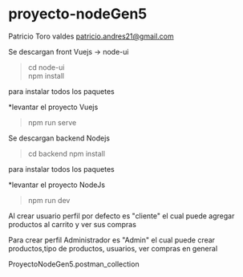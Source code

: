 # proyecto-nodeGen5

Patricio Toro valdes
patricio.andres21@gmail.com


Se descargan front Vuejs  -> node-ui

>cd node-ui  
 >npm install 
 
para instalar todos los paquetes 

*levantar el proyecto Vuejs
 >npm run serve


Se descargan backend Nodejs

>cd backend
 >npm install 
 
para instalar todos los paquetes 

*levantar el proyecto NodeJs
 >npm run dev

 Al crear usuario perfil por defecto es "cliente" el cual puede agregar productos 
 al carrito y ver sus compras

 Para crear perfil Administrador es "Admin" el cual puede crear productos,tipo de productos,
 usuarios, ver compras en general

ProyectoNodeGen5.postman_collection